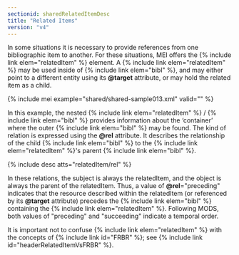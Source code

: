 ```yaml
---
sectionid: sharedRelatedItemDesc
title: "Related Items"
version: "v4"
---
```


In some situations it is necessary to provide references from one bibliographic item to another. For these situations, MEI offers the {% include link elem="relatedItem" %} element. A {% include link elem="relatedItem" %} may be used inside of {% include link elem="bibl" %}, and may either point to a different entity using its **@target** attribute, or may hold the related item as a child.

{% include mei example="shared/shared-sample013.xml" valid="" %}

In this example, the nested {% include link elem="relatedItem" %} / {% include link elem="bibl" %} provides information about the ‘container’ where the outer {% include link elem="bibl" %} may be found. The kind of relation is expressed using the **@rel** attribute. It describes the relationship of the child {% include link elem="bibl" %} to the {% include link elem="relatedItem" %}'s parent {% include link elem="bibl" %}.

{% include desc atts="relatedItem/rel" %}

In these relations, the subject is always the relatedItem, and the object is always the parent of the relatedItem. Thus, a value of **@rel**="preceding" indicates that the resource described within the relatedItem (or referenced by its **@target** attribute) precedes the {% include link elem="bibl" %} containing the {% include link elem="relatedItem" %}. Following MODS, both values of "preceding" and "succeeding" indicate a temporal order.

It is important not to confuse {% include link elem="relatedItem" %} with the concepts of {% include link id="FRBR" %}; see {% include link id="headerRelatedItemVsFRBR" %}.
